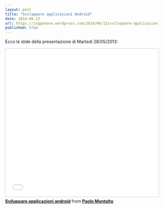 ```yaml
---
layout: post
title: "Sviluppare applicazioni Android"
date: 2014-06-13
url: https://juggenova.wordpress.com/2014/06/13/sviluppare-applicazioni-android/
published: true 
---
```


Ecco le slide della presentazione di Martedì 28/05/2013: 

<iframe src="//www.slideshare.net/slideshow/embed_code/key/bYlqUJPJ4PHhRe" width="595" height="485" frameborder="0" marginwidth="0" marginheight="0" scrolling="no" style="border:1px solid #CCC; border-width:1px; margin-bottom:5px; max-width: 100%;" allowfullscreen> </iframe> <div style="margin-bottom:5px"> <strong> <a href="//www.slideshare.net/slideshow/sviluppare-applicazioni-android/22864448" title="Sviluppare applicazioni android" target="_blank">Sviluppare applicazioni android</a> </strong> from <strong><a href="//www.slideshare.net/montypablo" target="_blank">Paolo Montalto</a></strong> </div>